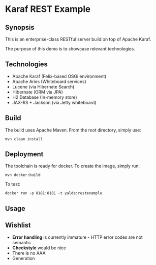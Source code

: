 # Karaf REST Example

## Synopsis

This is an enterprise-class RESTful server build on top of Apache Karaf.

The purpose of this demo is to showcase relevant technologies.

## Technologies

* Apache Karaf (Felix-based OSGi environment)
* Apache Aries (Whiteboard services)
* Lucene (via Hibernate Search)
* Hibernate (ORM via JPA)
* H2 Database (In-memory store)
* JAX-RS + Jackson (via Jetty whiteboard)

## Build

The build uses Apache Maven. From the root directory, simply use:

```
mvn clean install
```

## Deployment

The toolchain is ready for docker. To create the image, simply run:

```
mvn docker:build
```

To test:

```
docker run -p 8181:8181 -t yalda:restexample
```

## Usage

## Wishlist

- **Error handling** is currently immature - HTTP error codes are not semantic
- **Checkstyle** would be nice
- There is no AAA
- Generation
